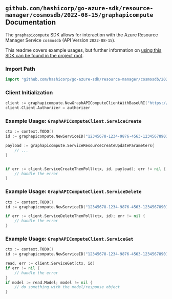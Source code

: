 
## `github.com/hashicorp/go-azure-sdk/resource-manager/cosmosdb/2022-08-15/graphapicompute` Documentation

The `graphapicompute` SDK allows for interaction with the Azure Resource Manager Service `cosmosdb` (API Version `2022-08-15`).

This readme covers example usages, but further information on [using this SDK can be found in the project root](https://github.com/hashicorp/go-azure-sdk/tree/main/docs).

### Import Path

```go
import "github.com/hashicorp/go-azure-sdk/resource-manager/cosmosdb/2022-08-15/graphapicompute"
```


### Client Initialization

```go
client := graphapicompute.NewGraphAPIComputeClientWithBaseURI("https://management.azure.com")
client.Client.Authorizer = authorizer
```


### Example Usage: `GraphAPIComputeClient.ServiceCreate`

```go
ctx := context.TODO()
id := graphapicompute.NewServiceID("12345678-1234-9876-4563-123456789012", "example-resource-group", "databaseAccountValue", "serviceValue")

payload := graphapicompute.ServiceResourceCreateUpdateParameters{
	// ...
}


if err := client.ServiceCreateThenPoll(ctx, id, payload); err != nil {
	// handle the error
}
```


### Example Usage: `GraphAPIComputeClient.ServiceDelete`

```go
ctx := context.TODO()
id := graphapicompute.NewServiceID("12345678-1234-9876-4563-123456789012", "example-resource-group", "databaseAccountValue", "serviceValue")

if err := client.ServiceDeleteThenPoll(ctx, id); err != nil {
	// handle the error
}
```


### Example Usage: `GraphAPIComputeClient.ServiceGet`

```go
ctx := context.TODO()
id := graphapicompute.NewServiceID("12345678-1234-9876-4563-123456789012", "example-resource-group", "databaseAccountValue", "serviceValue")

read, err := client.ServiceGet(ctx, id)
if err != nil {
	// handle the error
}
if model := read.Model; model != nil {
	// do something with the model/response object
}
```

